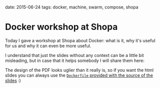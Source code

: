 date: 2015-06-24
tags: docker, machine, swarm, compose, shopa

Docker workshop at Shopa
========================

Today I gave a workshop at Shopa about Docker: what is it, why it's useful for
us and why it can even be more useful.

I understand that just the slides without any context can be a little bit
misleading, but in case that it helps somebody I will share them here:

<script async class="speakerdeck-embed" data-id="89a4c425784846e38d93e6328dbfecef" data-ratio="1.36898395721925" src="//speakerdeck.com/assets/embed.js"></script>

The design of the PDF looks uglier than it really is, so if you want the html
slides you can always use the [`Dockerfile` provided with the source of the
slides](https://github.com/agonzalezro/slides/blob/master/docker/Dockerfile) :)
